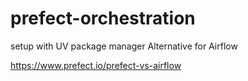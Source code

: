 # prefect-orchestration
setup with UV package manager
Alternative for Airflow 


https://www.prefect.io/prefect-vs-airflow